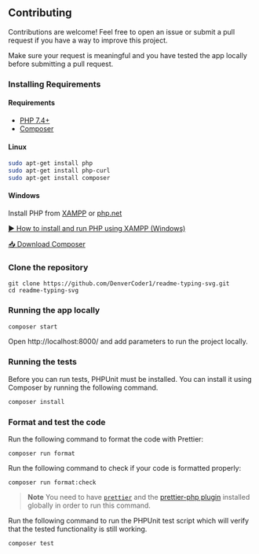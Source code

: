 ## Contributing

Contributions are welcome! Feel free to open an issue or submit a pull request if you have a way to improve this project.

Make sure your request is meaningful and you have tested the app locally before submitting a pull request.

### Installing Requirements

#### Requirements

* [PHP 7.4+](https://www.apachefriends.org/index.html)
* [Composer](https://getcomposer.org)

#### Linux

```bash
sudo apt-get install php
sudo apt-get install php-curl
sudo apt-get install composer
```

#### Windows

Install PHP from [XAMPP](https://www.apachefriends.org/index.html) or [php.net](https://windows.php.net/download)

[▶ How to install and run PHP using XAMPP (Windows)](https://www.youtube.com/watch?v=K-qXW9ymeYQ)

[📥 Download Composer](https://getcomposer.org/download/)

### Clone the repository

```
git clone https://github.com/DenverCoder1/readme-typing-svg.git
cd readme-typing-svg
```

### Running the app locally

```bash
composer start
```

Open http://localhost:8000/ and add parameters to run the project locally.

### Running the tests

Before you can run tests, PHPUnit must be installed. You can install it using Composer by running the following command.

```bash
composer install
```

### Format and test the code

Run the following command to format the code with Prettier:
```
composer run format
```

Run the following command to check if your code is formatted properly:
```
composer run format:check
```
> **Note** You need to have [`prettier`](https://prettier.io/) and the [prettier-php plugin](https://github.com/prettier/plugin-php) installed globally in order to run this command.

Run the following command to run the PHPUnit test script which will verify that the tested functionality is still working.

```bash
composer test
```
